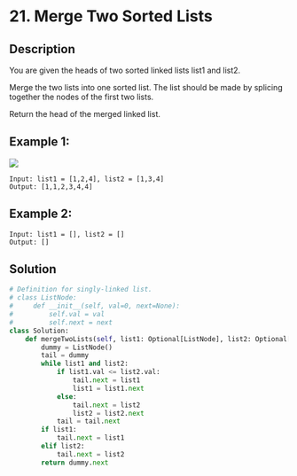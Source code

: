 # 21. Merge Two Sorted Lists

## Description
You are given the heads of two sorted linked lists list1 and list2.

Merge the two lists into one sorted list. The list should be made by splicing together the nodes of the first two lists.

Return the head of the merged linked list.

## Example 1:

<img src = "https://assets.leetcode.com/uploads/2020/10/03/merge_ex1.jpg">

```
Input: list1 = [1,2,4], list2 = [1,3,4]
Output: [1,1,2,3,4,4]
```

## Example 2:

```
Input: list1 = [], list2 = []
Output: []
```
 
## Solution
```py
# Definition for singly-linked list.
# class ListNode:
#     def __init__(self, val=0, next=None):
#         self.val = val
#         self.next = next
class Solution:
    def mergeTwoLists(self, list1: Optional[ListNode], list2: Optional[ListNode]) -> Optional[ListNode]:
        dummy = ListNode()
        tail = dummy
        while list1 and list2:
            if list1.val <= list2.val:
                tail.next = list1
                list1 = list1.next
            else:
                tail.next = list2
                list2 = list2.next
            tail = tail.next
        if list1:
            tail.next = list1
        elif list2:
            tail.next = list2
        return dummy.next

```